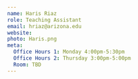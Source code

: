 ```yaml
---
name: Haris Riaz
role: Teaching Assistant
email: hriaz@arizona.edu
website: 
photo: Haris.png
meta:
  Office Hours 1: Monday 4:00pm-5:30pm
  Office Hours 2: Thursday 3:00pm-5:00pm
  Room: TBD
---
```


